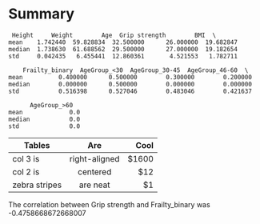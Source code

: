 # Summary
    
     Height     Weight        Age  Grip strength        BMI  \
    mean    1.742440  59.828834  32.500000      26.000000  19.682847   
    median  1.738630  61.688562  29.500000      27.000000  19.182654   
    std     0.042435   6.455441  12.860361       4.521553   1.782711   

        Frailty_binary  AgeGroup_<30  AgeGroup_30-45  AgeGroup_46-60  \  
    mean          0.400000      0.500000        0.300000        0.200000   
    median        0.000000      0.500000        0.000000        0.000000   
    std           0.516398      0.527046        0.483046        0.421637  

          AgeGroup_>60  
    mean             0.0  
    median           0.0  
    std              0.0 

| Tables        | Are           | Cool  |
| ------------- |:-------------:| -----:|
| col 3 is      | right-aligned | $1600 |
| col 2 is      | centered      |   $12 |
| zebra stripes | are neat      |    $1 |

The correlation between Grip strength and Frailty_binary was -0.4758668672668007
